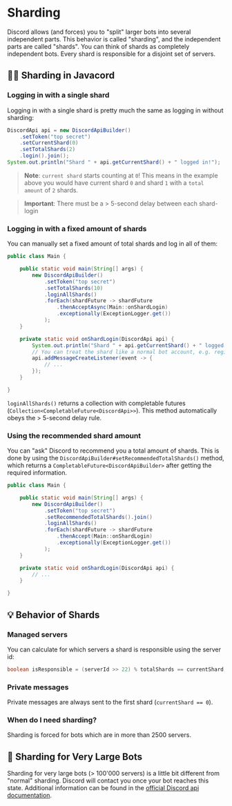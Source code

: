 # Sharding

Discord allows (and forces) you to "split" larger bots into several independent parts. This behavior is called "sharding", and the independent parts are called "shards". You can think of shards as completely independent bots. Every shard is responsible for a disjoint set of servers.

## :woman_factory_worker: Sharding in Javacord

### Logging in with a single shard

Logging in with a single shard is pretty much the same as logging in without sharding:
```java
DiscordApi api = new DiscordApiBuilder()
    .setToken("top secret")
    .setCurrentShard(0)
    .setTotalShards(2)
    .login().join();
System.out.println("Shard " + api.getCurrentShard() + " logged in!");
```
> **Note**: `current shard` starts counting at `0`! This means in the example above you would have current shard `0` and shard `1` with a `total amount` of `2` shards.

> **Important**: There must be a > 5-second delay between each shard-login

### Logging in with a fixed amount of shards

You can manually set a fixed amount of total shards and log in all of them:
```java
public class Main {

    public static void main(String[] args) {
        new DiscordApiBuilder()
            .setToken("top secret")
            .setTotalShards(10)
            .loginAllShards()
            .forEach(shardFuture -> shardFuture
                .thenAcceptAsync(Main::onShardLogin)
                .exceptionally(ExceptionLogger.get())
            );
    }

    private static void onShardLogin(DiscordApi api) {
        System.out.println("Shard " + api.getCurrentShard() + " logged in!");
        // You can treat the shard like a normal bot account, e.g. registering listeners
        api.addMessageCreateListener(event -> {
            // ...
        });
    }

}
```
`loginAllShards()` returns a collection with completable futures (`Collection<CompletableFuture<DiscordApi>>`). This method automatically obeys the > 5-second delay rule.

### Using the recommended shard amount

You can "ask" Discord to recommend you a total amount of shards. This is done by using the `DiscordApiBuilder#setRecommendedTotalShards()` method, which returns a `CompletableFuture<DiscordApiBuilder>` after getting the required information.

```java
public class Main {

    public static void main(String[] args) {
        new DiscordApiBuilder()
            .setToken("top secret")
            .setRecommendedTotalShards().join()
            .loginAllShards()
            .forEach(shardFuture -> shardFuture
                .thenAccept(Main::onShardLogin)
                .exceptionally(ExceptionLogger.get())
            );
    }

    private static void onShardLogin(DiscordApi api) {
        // ...
    }

}
```

## :bulb: Behavior of Shards

### Managed servers

You can calculate for which servers a shard is responsible using the server id:
```java
boolean isResponsible = (serverId >> 22) % totalShards == currentShard;
```

### Private messages

Private messages are always sent to the first shard (`currentShard == 0`).

### When do I need sharding?

Sharding is forced for bots which are in more than 2500 servers.

## :sunrise_over_mountains: Sharding for Very Large Bots

Sharding for very large bots (> 100'000 servers) is a little bit different from "normal" sharding. Discord will contact you once your bot reaches this state. Additional information can be found in the [official Discord api documentation](https://discordapp.com/developers/docs/topics/gateway#sharding-for-very-large-bots).